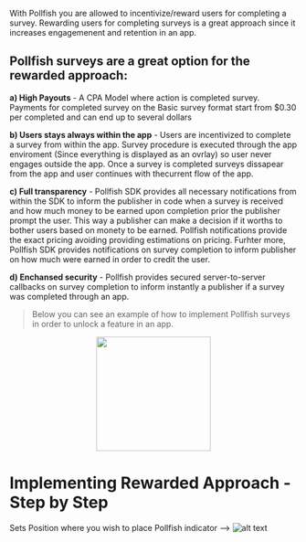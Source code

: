 With Pollfish you are allowed to incentivize/reward users for completing a survey. Rewarding users for completing surveys is a great approach since it increases engagemenent and retention in an app.

Pollfish surveys are a great option for the rewarded approach:
------
**a) High Payouts** - A CPA Model where action is completed survey. Payments for completed survey on the Basic survey format start from $0.30 per completed and can end up to several dollars

**b) Users stays always within the app** - Users are incentivized to complete a survey from within the app. Survey procedure is executed through the app enviroment (Since everything is displayed as an ovrlay) so user never engages outside the app. Once a survey is completed surveys dissapear from the app and user continues with thecurrent flow of the app.

**c) Full transparency** - Pollfish SDK provides all necessary notifications from within the SDK to inform the publisher in code when a survey is received and how much money to be earned upon completion prior the publisher prompt the user. This way a publisher can make a decision if it worths to bother users based on monety to be earned. Pollfish notifications provide the exact pricing avoiding providing estimations on pricing. Furhter more, Pollfish SDK provides notifications on survey completion to inform publisher on how much were earned in order to credit the user.

**d) Enchansed security** - Pollfish provides secured server-to-server callbacks on survey completion to inform instantly a publisher if a survey was completed through an app.

> Below you can see an example of how to implement Pollfish surveys in order to unlock a feature in an app.
<p></p>  

<p align="center"><img style="margin: 0 auto; display: block;" src="https://storage.googleapis.com/pollfish-images/incentivized1.gif" width="200" height="auto"/>
</p>



# Implementing Rewarded Approach - Step by Step

Sets Position where you wish to place  Pollfish indicator --> ![alt text](https://storage.googleapis.com/pollfish-images/indicator.png)



